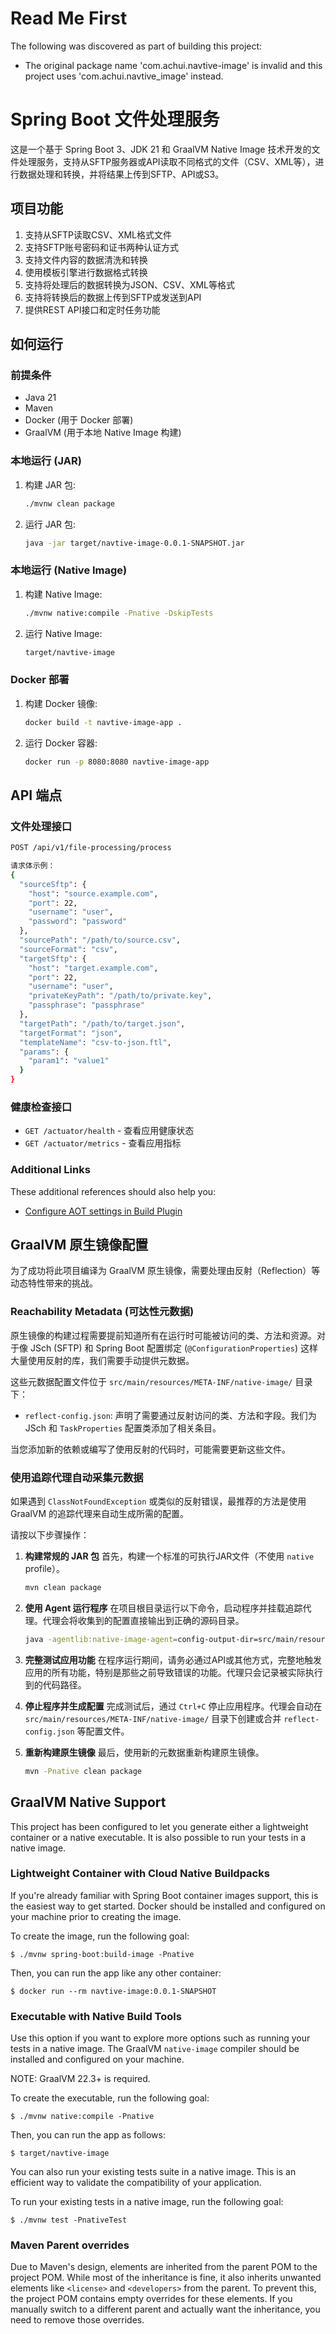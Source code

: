 # Read Me First
The following was discovered as part of building this project:

* The original package name 'com.achui.navtive-image' is invalid and this project uses 'com.achui.navtive_image' instead.

# Spring Boot 文件处理服务

这是一个基于 Spring Boot 3、JDK 21 和 GraalVM Native Image 技术开发的文件处理服务，支持从SFTP服务器或API读取不同格式的文件（CSV、XML等），进行数据处理和转换，并将结果上传到SFTP、API或S3。

## 项目功能

1. 支持从SFTP读取CSV、XML格式文件
2. 支持SFTP账号密码和证书两种认证方式
3. 支持文件内容的数据清洗和转换
4. 使用模板引擎进行数据格式转换
5. 支持将处理后的数据转换为JSON、CSV、XML等格式
6. 支持将转换后的数据上传到SFTP或发送到API
7. 提供REST API接口和定时任务功能

## 如何运行

### 前提条件

*   Java 21
*   Maven
*   Docker (用于 Docker 部署)
*   GraalVM (用于本地 Native Image 构建)

### 本地运行 (JAR)

1.  构建 JAR 包:
    ```bash
    ./mvnw clean package
    ```
2.  运行 JAR 包:
    ```bash
    java -jar target/navtive-image-0.0.1-SNAPSHOT.jar
    ```

### 本地运行 (Native Image)

1.  构建 Native Image:
    ```bash
    ./mvnw native:compile -Pnative -DskipTests
    ```
2.  运行 Native Image:
    ```bash
    target/navtive-image
    ```

### Docker 部署

1.  构建 Docker 镜像:
    ```bash
    docker build -t navtive-image-app .
    ```
2.  运行 Docker 容器:
    ```bash
    docker run -p 8080:8080 navtive-image-app
    ```

## API 端点

### 文件处理接口
```bash
POST /api/v1/file-processing/process

请求体示例：
{
  "sourceSftp": {
    "host": "source.example.com",
    "port": 22,
    "username": "user",
    "password": "password"
  },
  "sourcePath": "/path/to/source.csv",
  "sourceFormat": "csv",
  "targetSftp": {
    "host": "target.example.com",
    "port": 22,
    "username": "user",
    "privateKeyPath": "/path/to/private.key",
    "passphrase": "passphrase"
  },
  "targetPath": "/path/to/target.json",
  "targetFormat": "json",
  "templateName": "csv-to-json.ftl",
  "params": {
    "param1": "value1"
  }
}
```

### 健康检查接口
- `GET /actuator/health` - 查看应用健康状态
- `GET /actuator/metrics` - 查看应用指标

### Additional Links
These additional references should also help you:

* [Configure AOT settings in Build Plugin](https://docs.spring.io/spring-boot/3.5.0/how-to/aot.html)

## GraalVM 原生镜像配置

为了成功将此项目编译为 GraalVM 原生镜像，需要处理由反射（Reflection）等动态特性带来的挑战。

### Reachability Metadata (可达性元数据)

原生镜像的构建过程需要提前知道所有在运行时可能被访问的类、方法和资源。对于像 JSch (SFTP) 和 Spring Boot 配置绑定 (`@ConfigurationProperties`) 这样大量使用反射的库，我们需要手动提供元数据。

这些元数据配置文件位于 `src/main/resources/META-INF/native-image/` 目录下：

-   `reflect-config.json`: 声明了需要通过反射访问的类、方法和字段。我们为 JSch 和 `TaskProperties` 配置类添加了相关条目。

当您添加新的依赖或编写了使用反射的代码时，可能需要更新这些文件。

### 使用追踪代理自动采集元数据

如果遇到 `ClassNotFoundException` 或类似的反射错误，最推荐的方法是使用 GraalVM 的追踪代理来自动生成所需的配置。

请按以下步骤操作：

1.  **构建常规的 JAR 包**
    首先，构建一个标准的可执行JAR文件（不使用 `native` profile）。
    ```bash
    mvn clean package
    ```

2.  **使用 Agent 运行程序**
    在项目根目录运行以下命令，启动程序并挂载追踪代理。代理会将收集到的配置直接输出到正确的源码目录。
    ```bash
    java -agentlib:native-image-agent=config-output-dir=src/main/resources/META-INF/native-image -jar target/navtive-image-0.0.1-SNAPSHOT.jar
    ```

3.  **完整测试应用功能**
    在程序运行期间，请务必通过API或其他方式，完整地触发应用的所有功能，特别是那些之前导致错误的功能。代理只会记录被实际执行到的代码路径。

4.  **停止程序并生成配置**
    完成测试后，通过 `Ctrl+C` 停止应用程序。代理会自动在 `src/main/resources/META-INF/native-image/` 目录下创建或合并 `reflect-config.json` 等配置文件。

5.  **重新构建原生镜像**
    最后，使用新的元数据重新构建原生镜像。
    ```bash
    mvn -Pnative clean package
    ```

## GraalVM Native Support

This project has been configured to let you generate either a lightweight container or a native executable.
It is also possible to run your tests in a native image.

### Lightweight Container with Cloud Native Buildpacks
If you're already familiar with Spring Boot container images support, this is the easiest way to get started.
Docker should be installed and configured on your machine prior to creating the image.

To create the image, run the following goal:

```
$ ./mvnw spring-boot:build-image -Pnative
```

Then, you can run the app like any other container:

```
$ docker run --rm navtive-image:0.0.1-SNAPSHOT
```

### Executable with Native Build Tools
Use this option if you want to explore more options such as running your tests in a native image.
The GraalVM `native-image` compiler should be installed and configured on your machine.

NOTE: GraalVM 22.3+ is required.

To create the executable, run the following goal:

```
$ ./mvnw native:compile -Pnative
```

Then, you can run the app as follows:
```
$ target/navtive-image
```

You can also run your existing tests suite in a native image.
This is an efficient way to validate the compatibility of your application.

To run your existing tests in a native image, run the following goal:

```
$ ./mvnw test -PnativeTest
```


### Maven Parent overrides

Due to Maven's design, elements are inherited from the parent POM to the project POM.
While most of the inheritance is fine, it also inherits unwanted elements like `<license>` and `<developers>` from the parent.
To prevent this, the project POM contains empty overrides for these elements.
If you manually switch to a different parent and actually want the inheritance, you need to remove those overrides.

